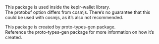 This package is used inside the keplr-wallet library.  
The protobuf option differs from cosmjs. There’s no guarantee that this could be used with cosmjs, as it’s also not recommended.  

This package is created by proto-types-gen package.  
Reference the proto-types-gen package for more information on how it’s created.  
